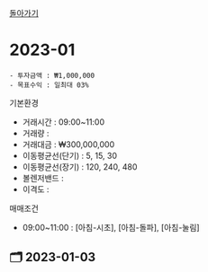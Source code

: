 [돌아가기](/StockCompany-Korea/README.md)

# 2023-01
```
- 투자금액 : ₩1,000,000
- 목표수익 : 일최대 03%
```

기본환경
- 거래시간 : 09:00~11:00
- 거래량 : 
- 거래대금 : ₩300,000,000
- 이동평균선(단기) : 5, 15, 30
- 이동평균선(장기) : 120, 240, 480
- 볼렌저밴드 : 
- 이격도 : 

매매조건
- 09:00~11:00 : [아침-시초], [아침-돌파], [아침-눌림]

## :card_index_dividers: 2023-01-03
